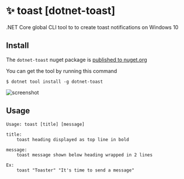 # ✨ toast [dotnet-toast]

.NET Core global CLI tool to to create toast notifications on Windows 10

## Install

The `dotnet-toast` nuget package is [published to nuget.org](https://www.nuget.org/packages/dotnet-toast/)

You can get the tool by running this command

`$ dotnet tool install -g dotnet-toast`

![screenshot](https://raw.githubusercontent.com/rohith/dotnet-toast/master/screenshot.jpg)

## Usage

    Usage: toast [title] [message]

    title:
        toast heading displayed as top line in bold
    
    message:
        toast message shown below heading wrapped in 2 lines

    Ex:
        toast "Toaster" "It's time to send a message"